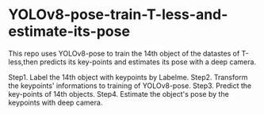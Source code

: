 # YOLOv8-pose-train-T-less-and-estimate-its-pose
This repo uses YOLOv8-pose to train the 14th object of the datastes of T-less,then predicts its key-points and estimates its pose with a deep camera.

Step1.
	Label the 14th object with keypoints by Labelme.
Step2.
	Transform the keypoints' informations to training of YOLOv8-pose.
Step3.
	Predict the key-points of 14th objects.
Step4.
	Estimate the object's pose by the keypoints with deep camera.
